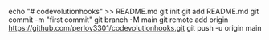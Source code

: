 echo "# codevolutionhooks" >> README.md
git init
git add README.md
git commit -m "first commit"
git branch -M main
git remote add origin https://github.com/perlov3301/codevolutionhooks.git
git push -u origin main